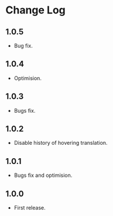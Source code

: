 # Change Log

## 1.0.5
- Bug fix.

## 1.0.4
- Optimision.

## 1.0.3
- Bugs fix.

## 1.0.2
- Disable history of hovering translation.

## 1.0.1
- Bugs fix and optimision.

## 1.0.0
- First release.